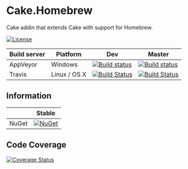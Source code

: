 # Cake.Homebrew

Cake addin that extends Cake with support for Homebrew.

[![License](http://img.shields.io/:license-mit-blue.svg)](https://raw.githubusercontent.com/RLittlesII/Cake.Homebrew/master/LICENSE)

| Build server                | Platform     | Dev    | Master             |
|-----------------------------|--------------|--------------|---------------------------------------------------------------------------------------------------------------------------|
| AppVeyor                    | Windows      |  [![Build status](https://ci.appveyor.com/api/projects/status/bvxpbhtyrhr88bfj/branch/dev?svg=true)](https://ci.appveyor.com/project/RLittlesII/cake-homebrew/branch/dev) | [![Build status](https://ci.appveyor.com/api/projects/status/bvxpbhtyrhr88bfj/branch/master?svg=true)](https://ci.appveyor.com/project/RLittlesII/cake-homebrew/branch/master) |
| Travis                      | Linux / OS X | [![Build Status](https://travis-ci.org/RLittlesII/Cake.Homebrew.svg?branch=dev)](https://travis-ci.org/RLittlesII/Cake.Homebrew) | [![Build Status](https://travis-ci.org/RLittlesII/Cake.Homebrew.svg?branch=master)](https://travis-ci.org/RLittlesII/Cake.Homebrew) |

## Information
| | Stable |
|---|---|
|NuGet|[![NuGet](https://img.shields.io/nuget/v/Cake.Homebrew.svg)](https://www.nuget.org/packages/Cake.Homebrew)

## Code Coverage
[![Coverage Status](https://coveralls.io/repos/github/RLittlesII/Cake.Homebrew/badge.svg?branch=dev)](https://coveralls.io/github/RLittlesII/Cake.Homebrew?branch=dev)